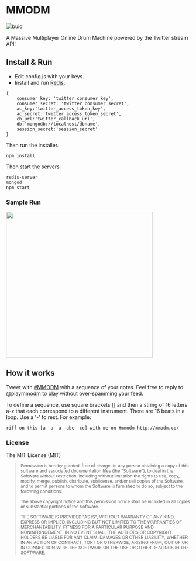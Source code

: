 # MMODM
![buid](https://travis-ci.org/MMODM/mmodm.svg?branch=master)

A Massive Multiplayer Online Drum Machine powered by the Twitter stream API!

## Install & Run

* Edit config.js with your keys.
* Install and run [Redis](http://redis.io/).

```
{
    consumer_key: 'twitter_consumer_key',
    consumer_secret: 'twitter_consumer_secret',
    ac_key:'twitter_access_token_key',
    ac_secret:'twitter_access_token_secret',
    cb_url:'twitter_callback_url',
    db:'mongodb://localhost/dbname',
    session_secret:'session_secret'
}
```

Then run the installer.

```
npm install
```

Then start the servers

```
redis-server
mongod
npm start
```

### Sample Run
<img src='https://raw.githubusercontent.com/MMODM/mmodm/master/public/images/previeww.png' width='400'/>

## How it works

Tweet with [#MMODM](http://twitter.com/search?q=%23MMODM) with a sequence of your notes. Feel free to reply to [@playmmodm](http://twitter.com/playmmodm) to play without over-spamming your feed.

To define a sequence, use square brackets [] and then a string of 16 letters a-z that each correspond to a different instrument. There are 16 beats in a loop. Use a '-' to rest. For example:

```
riff on this [a--a--a--abc--cc] with me on #mmodm http://mmodm.co/
```

### License
<!-- 
Copyright (c) 2015 [Basheer Tome](http://basheertome.com/) & [Donald Derek Haddad](http://donaldderek.com/) -->

The MIT License (MIT)

> <sup>Permission is hereby granted, free of charge, to any person obtaining a copy of this software and associated documentation files (the "Software"), to deal in the Software without restriction, including without limitation the rights to use, copy, modify, merge, publish, distribute, sublicense, and/or sell copies of the Software, and to permit persons to whom the Software is furnished to do so, subject to the following conditions:</sup>
>
> <sup>The above copyright notice and this permission notice shall be included in all copies or substantial portions of the Software.</sup>
>
> <sup>THE SOFTWARE IS PROVIDED "AS IS", WITHOUT WARRANTY OF ANY KIND, EXPRESS OR IMPLIED, INCLUDING BUT NOT LIMITED TO THE WARRANTIES OF MERCHANTABILITY, FITNESS FOR A PARTICULAR PURPOSE AND NONINFRINGEMENT. IN NO EVENT SHALL THE AUTHORS OR COPYRIGHT HOLDERS BE LIABLE FOR ANY CLAIM, DAMAGES OR OTHER LIABILITY, WHETHER IN AN ACTION OF CONTRACT, TORT OR OTHERWISE, ARISING FROM, OUT OF OR IN CONNECTION WITH THE SOFTWARE OR THE USE OR OTHER DEALINGS IN THE SOFTWARE.</sup>
